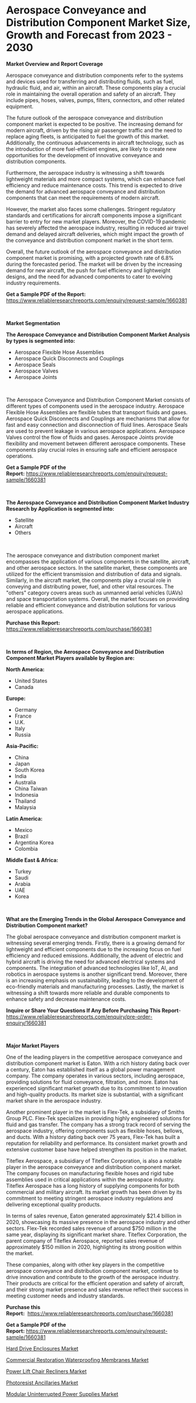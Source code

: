 <p><h1>Aerospace Conveyance and Distribution Component Market Size, Growth and Forecast from 2023 - 2030</h1></p><p><strong>Market Overview and Report Coverage</strong></p>
<p><p>Aerospace conveyance and distribution components refer to the systems and devices used for transferring and distributing fluids, such as fuel, hydraulic fluid, and air, within an aircraft. These components play a crucial role in maintaining the overall operation and safety of an aircraft. They include pipes, hoses, valves, pumps, filters, connectors, and other related equipment.</p><p>The future outlook of the aerospace conveyance and distribution component market is expected to be positive. The increasing demand for modern aircraft, driven by the rising air passenger traffic and the need to replace aging fleets, is anticipated to fuel the growth of this market. Additionally, the continuous advancements in aircraft technology, such as the introduction of more fuel-efficient engines, are likely to create new opportunities for the development of innovative conveyance and distribution components.</p><p>Furthermore, the aerospace industry is witnessing a shift towards lightweight materials and more compact systems, which can enhance fuel efficiency and reduce maintenance costs. This trend is expected to drive the demand for advanced aerospace conveyance and distribution components that can meet the requirements of modern aircraft.</p><p>However, the market also faces some challenges. Stringent regulatory standards and certifications for aircraft components impose a significant barrier to entry for new market players. Moreover, the COVID-19 pandemic has severely affected the aerospace industry, resulting in reduced air travel demand and delayed aircraft deliveries, which might impact the growth of the conveyance and distribution component market in the short term.</p><p>Overall, the future outlook of the aerospace conveyance and distribution component market is promising, with a projected growth rate of 6.8% during the forecasted period. The market will be driven by the increasing demand for new aircraft, the push for fuel efficiency and lightweight designs, and the need for advanced components to cater to evolving industry requirements.</p></p>
<p><strong>Get a Sample PDF of the Report:</strong> <a href="https://www.reliableresearchreports.com/enquiry/request-sample/1660381">https://www.reliableresearchreports.com/enquiry/request-sample/1660381</a></p>
<p>&nbsp;</p>
<p><strong>Market Segmentation</strong></p>
<p><strong>The Aerospace Conveyance and Distribution Component Market Analysis by types is segmented into:</strong></p>
<p><ul><li>Aerospace Flexible Hose Assemblies</li><li>Aerospace Quick Disconnects and Couplings</li><li>Aerospace Seals</li><li>Aerospace Valves</li><li>Aerospace Joints</li></ul></p>
<p>&nbsp;</p>
<p><p>The Aerospace Conveyance and Distribution Component Market consists of different types of components used in the aerospace industry. Aerospace Flexible Hose Assemblies are flexible tubes that transport fluids and gases. Aerospace Quick Disconnects and Couplings are mechanisms that allow for fast and easy connection and disconnection of fluid lines. Aerospace Seals are used to prevent leakage in various aerospace applications. Aerospace Valves control the flow of fluids and gases. Aerospace Joints provide flexibility and movement between different aerospace components. These components play crucial roles in ensuring safe and efficient aerospace operations.</p></p>
<p><strong>Get a Sample PDF of the Report:</strong>&nbsp;<a href="https://www.reliableresearchreports.com/enquiry/request-sample/1660381">https://www.reliableresearchreports.com/enquiry/request-sample/1660381</a></p>
<p>&nbsp;</p>
<p><strong>The Aerospace Conveyance and Distribution Component Market Industry Research by Application is segmented into:</strong></p>
<p><ul><li>Satellite</li><li>Aircraft</li><li>Others</li></ul></p>
<p>&nbsp;</p>
<p><p>The aerospace conveyance and distribution component market encompasses the application of various components in the satellite, aircraft, and other aerospace sectors. In the satellite market, these components are utilized for the efficient transmission and distribution of data and signals. Similarly, in the aircraft market, the components play a crucial role in conveying and distributing power, fuel, and other vital resources. The "others" category covers areas such as unmanned aerial vehicles (UAVs) and space transportation systems. Overall, the market focuses on providing reliable and efficient conveyance and distribution solutions for various aerospace applications.</p></p>
<p><strong>Purchase this Report:</strong>&nbsp; <a href="https://www.reliableresearchreports.com/purchase/1660381">https://www.reliableresearchreports.com/purchase/1660381</a></p>
<p>&nbsp;</p>
<p><strong>In terms of Region, the Aerospace Conveyance and Distribution Component Market Players available by Region are:</strong></p>
<p>
    <p> <strong> North America: </strong>
        <ul>
            <li>United States</li>
            <li>Canada</li>
        </ul>
        </p> 
    <p> <strong> Europe: </strong>
        <ul>
            <li>Germany</li>
            <li>France</li>
            <li>U.K.</li>
            <li>Italy</li>
            <li>Russia</li>
        </ul>
        </p> 
    <p> <strong> Asia-Pacific: </strong>
        <ul>
            <li>China</li>
            <li>Japan</li>
            <li>South Korea</li>
            <li>India</li>
            <li>Australia</li>
            <li>China Taiwan</li>
            <li>Indonesia</li>
            <li>Thailand</li>
            <li>Malaysia</li>
        </ul>
        </p> 
    <p> <strong> Latin America: </strong>
        <ul>
            <li>Mexico</li>
            <li>Brazil</li>
            <li>Argentina Korea</li>
            <li>Colombia</li>
        </ul>
        </p> 
    <p> <strong> Middle East & Africa: </strong>
        <ul>
            <li>Turkey</li>
            <li>Saudi</li>
            <li>Arabia</li>
            <li>UAE</li>
            <li>Korea</li>
        </ul>
    </p>
    </p>
<p>&nbsp;</p>
<p><strong>What are the Emerging Trends in the Global Aerospace Conveyance and Distribution Component market?</strong></p>
<p><p>The global aerospace conveyance and distribution component market is witnessing several emerging trends. Firstly, there is a growing demand for lightweight and efficient components due to the increasing focus on fuel efficiency and reduced emissions. Additionally, the advent of electric and hybrid aircraft is driving the need for advanced electrical systems and components. The integration of advanced technologies like IoT, AI, and robotics in aerospace systems is another significant trend. Moreover, there is an increasing emphasis on sustainability, leading to the development of eco-friendly materials and manufacturing processes. Lastly, the market is witnessing a shift towards more reliable and durable components to enhance safety and decrease maintenance costs.</p></p>
<p><strong>Inquire or Share Your Questions If Any Before Purchasing This Report</strong>- <a href="https://www.reliableresearchreports.com/enquiry/pre-order-enquiry/1660381">https://www.reliableresearchreports.com/enquiry/pre-order-enquiry/1660381</a></p>
<p>&nbsp;</p>
<p><strong>Major Market Players</strong></p>
<p><p>One of the leading players in the competitive aerospace conveyance and distribution component market is Eaton. With a rich history dating back over a century, Eaton has established itself as a global power management company. The company operates in various sectors, including aerospace, providing solutions for fluid conveyance, filtration, and more. Eaton has experienced significant market growth due to its commitment to innovation and high-quality products. Its market size is substantial, with a significant market share in the aerospace industry.</p><p>Another prominent player in the market is Flex-Tek, a subsidiary of Smiths Group PLC. Flex-Tek specializes in providing highly engineered solutions for fluid and gas transfer. The company has a strong track record of serving the aerospace industry, offering components such as flexible hoses, bellows, and ducts. With a history dating back over 75 years, Flex-Tek has built a reputation for reliability and performance. Its consistent market growth and extensive customer base have helped strengthen its position in the market.</p><p>Titeflex Aerospace, a subsidiary of Titeflex Corporation, is also a notable player in the aerospace conveyance and distribution component market. The company focuses on manufacturing flexible hoses and rigid tube assemblies used in critical applications within the aerospace industry. Titeflex Aerospace has a long history of supplying components for both commercial and military aircraft. Its market growth has been driven by its commitment to meeting stringent aerospace industry regulations and delivering exceptional quality products.</p><p>In terms of sales revenue, Eaton generated approximately $21.4 billion in 2020, showcasing its massive presence in the aerospace industry and other sectors. Flex-Tek recorded sales revenue of around $750 million in the same year, displaying its significant market share. Titeflex Corporation, the parent company of Titeflex Aerospace, reported sales revenue of approximately $150 million in 2020, highlighting its strong position within the market.</p><p>These companies, along with other key players in the competitive aerospace conveyance and distribution component market, continue to drive innovation and contribute to the growth of the aerospace industry. Their products are critical for the efficient operation and safety of aircraft, and their strong market presence and sales revenue reflect their success in meeting customer needs and industry standards.</p></p>
<p><strong>Purchase this Report:</strong>&nbsp;&nbsp;<a href="https://www.reliableresearchreports.com/purchase/1660381">https://www.reliableresearchreports.com/purchase/1660381</a></p>
<p></p>
<p><strong>Get a Sample PDF of the Report:</strong>&nbsp;<a href="https://www.reliableresearchreports.com/enquiry/request-sample/1660381">https://www.reliableresearchreports.com/enquiry/request-sample/1660381</a></p>
<p><p><a href="https://medium.com/@fredyconn/analyzing-hard-drive-enclosures-market-global-industry-perspective-and-forecast-2023-to-2030-a32ed8b53381">Hard Drive Enclosures Market</a></p><p><a href="https://github.com/ambrozg/Market-Research-Report-List-1/blob/main/commercial-restoration-waterproofing-membranes-market.md">Commercial Restoration Waterproofing Membranes Market</a></p><p><a href="https://www.linkedin.com/pulse/power-lift-chair-recliners-market-share-amp-new-trends-zzabe/">Power Lift Chair Recliners Market</a></p><p><a href="https://medium.com/@amyjacobi1918/photoresist-ancillaries-market-furnishes-information-on-market-share-market-trends-and-market-94df12fd69b2">Photoresist Ancillaries Market</a></p><p><a href="https://github.com/gshchiplitsov/Market-Research-Report-List-1/blob/main/modular-uninterrupted-power-supplies-market.md">Modular Uninterrupted Power Supplies Market</a></p></p>